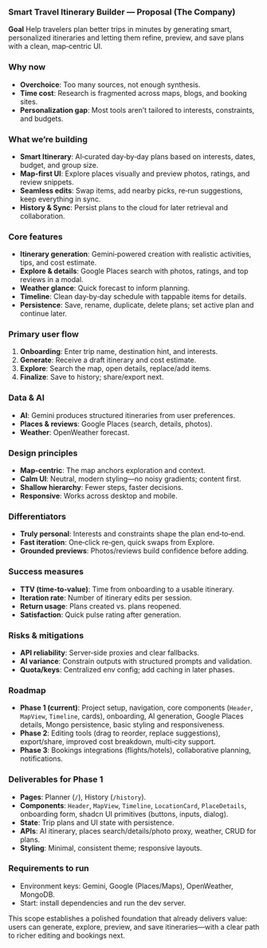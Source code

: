 ### Smart Travel Itinerary Builder — Proposal (The Company)

**Goal**
Help travelers plan better trips in minutes by generating smart, personalized itineraries and letting them refine, preview, and save plans with a clean, map‑centric UI.

### Why now

- **Overchoice**: Too many sources, not enough synthesis.
- **Time cost**: Research is fragmented across maps, blogs, and booking sites.
- **Personalization gap**: Most tools aren’t tailored to interests, constraints, and budgets.

### What we’re building

- **Smart Itinerary**: AI‑curated day‑by‑day plans based on interests, dates, budget, and group size.
- **Map‑first UI**: Explore places visually and preview photos, ratings, and review snippets.
- **Seamless edits**: Swap items, add nearby picks, re‑run suggestions, keep everything in sync.
- **History & Sync**: Persist plans to the cloud for later retrieval and collaboration.

### Core features

- **Itinerary generation**: Gemini‑powered creation with realistic activities, tips, and cost estimate.
- **Explore & details**: Google Places search with photos, ratings, and top reviews in a modal.
- **Weather glance**: Quick forecast to inform planning.
- **Timeline**: Clean day‑by‑day schedule with tappable items for details.
- **Persistence**: Save, rename, duplicate, delete plans; set active plan and continue later.

### Primary user flow

1. **Onboarding**: Enter trip name, destination hint, and interests.
2. **Generate**: Receive a draft itinerary and cost estimate.
3. **Explore**: Search the map, open details, replace/add items.
4. **Finalize**: Save to history; share/export next.

### Data & AI

- **AI**: Gemini produces structured itineraries from user preferences.
- **Places & reviews**: Google Places (search, details, photos).
- **Weather**: OpenWeather forecast.

### Design principles

- **Map‑centric**: The map anchors exploration and context.
- **Calm UI**: Neutral, modern styling—no noisy gradients; content first.
- **Shallow hierarchy**: Fewer steps, faster decisions.
- **Responsive**: Works across desktop and mobile.

### Differentiators

- **Truly personal**: Interests and constraints shape the plan end‑to‑end.
- **Fast iteration**: One‑click re‑gen, quick swaps from Explore.
- **Grounded previews**: Photos/reviews build confidence before adding.

### Success measures

- **TTV (time‑to‑value)**: Time from onboarding to a usable itinerary.
- **Iteration rate**: Number of itinerary edits per session.
- **Return usage**: Plans created vs. plans reopened.
- **Satisfaction**: Quick pulse rating after generation.

### Risks & mitigations

- **API reliability**: Server‑side proxies and clear fallbacks.
- **AI variance**: Constrain outputs with structured prompts and validation.
- **Quota/keys**: Centralized env config; add caching in later phases.

### Roadmap

- **Phase 1 (current)**: Project setup, navigation, core components (`Header`, `MapView`, `Timeline`, cards), onboarding, AI generation, Google Places details, Mongo persistence, basic styling and responsiveness.
- **Phase 2**: Editing tools (drag to reorder, replace suggestions), export/share, improved cost breakdown, multi‑city support.
- **Phase 3**: Bookings integrations (flights/hotels), collaborative planning, notifications.

### Deliverables for Phase 1

- **Pages**: Planner (`/`), History (`/history`).
- **Components**: `Header`, `MapView`, `Timeline`, `LocationCard`, `PlaceDetails`, onboarding form, shadcn UI primitives (buttons, inputs, dialog).
- **State**: Trip plans and UI state with persistence.
- **APIs**: AI itinerary, places search/details/photo proxy, weather, CRUD for plans.
- **Styling**: Minimal, consistent theme; responsive layouts.

### Requirements to run

- Environment keys: Gemini, Google (Places/Maps), OpenWeather, MongoDB.
- Start: install dependencies and run the dev server.

This scope establishes a polished foundation that already delivers value: users can generate, explore, preview, and save itineraries—with a clear path to richer editing and bookings next.
